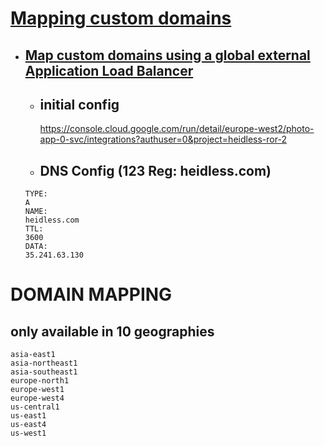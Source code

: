 
# [Mapping custom domains](https://cloud.google.com/run/docs/mapping-custom-domains)

  - ## [Map custom domains using a global external Application Load Balancer](https://cloud.google.com/run/docs/integrate/custom-domain-load-balancer)
    - ## initial config
      https://console.cloud.google.com/run/detail/europe-west2/photo-app-0-svc/integrations?authuser=0&project=heidless-ror-2

    - ## DNS Config (123 Reg: heidless.com)
    ```
    TYPE:
    A
    NAME:
    heidless.com
    TTL:
    3600
    DATA:
    35.241.63.130
    
    ```

# DOMAIN MAPPING 
## only available in 10 geographies
```
asia-east1
asia-northeast1
asia-southeast1
europe-north1
europe-west1
europe-west4
us-central1
us-east1
us-east4
us-west1

```



